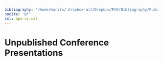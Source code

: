```yaml
---
bibliography: '/home/murilo/.dropbox-alt/Dropbox/PhD/Bibliography/Publications-Unpublished-Conferences.bib'
nocite: '@*'
csl: apa-cv.csl
---
```


# Unpublished Conference Presentations


